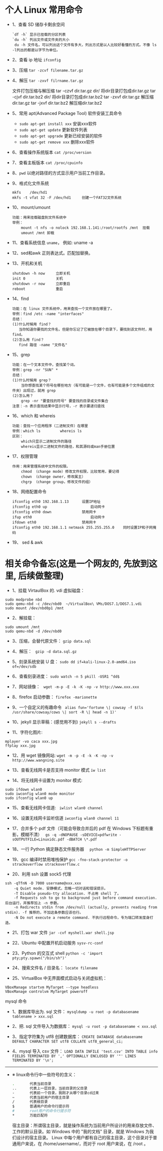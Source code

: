 # 个人 Linux 常用命令

- 1、查看 SD 储存卡剩余空间
    ```
    `df -h` 显示已挂载的分区列表
    `du -h` 列出文件或文件夹的大小
     du -h 文件名，可以列出这个文件有多大，列出方式是以人比较好看懂的方式。不像 ls -l列出的都是以字节为单位。
     ```

- 2、查看 ip 地址
    `ifconfig`

- 3、压缩
    `tar -zcvf filename.tar.gz`

- 4、解压
    `tar -zxvf filrname.tar.gz`

    文件打包压缩与解压缩
    	tar -czvf dir.tar.gz dir/		将dir目录打包成dir.tar.gz
    	tar -cjvf dir.tar.bz2 dir/		将dir目录打包成dir.tar.bz2
    	tar -zxvf dir.tar.gz 			解压缩dir.tar.gz
    	tar -jxvf dir.tar.bz2			解压缩dir.tar.bz2

- 5、常用 apt(Advanced Package Tool) 软件安装工具命令
    * `sudo apt-get install xxx` 安装xxx软件
    * `sudo apt-get update` 更新软件列表
    * `sudo apt-get upgrade`    更新已经安装的软件
    * `sudo apt-get remove xxx` 删除xxx软件

- 6、查看操作系统版本
    `cat /proc/version`

- 7、查看主板版本
    `cat /proc/cpuinfo`

- 8、`pwd`
    以绝对路径的方式显示用户当前工作目录。

- 9、格式化文件系统
    ```
    mkfs	/dev/hd1
	mkfs -t vfat 32 -F /dev/hd1		创建一个FAT32文件系统
    ```

- 10、mount/umount
    ```
    功能：用来挂载磁盘到文件系统中
    举例：
        mount -t nfs -o nolock 192.168.1.141:/root/rootfs /mnt	挂载
	    umount /mnt 卸载
    ```

- 11、查看系统信息
    `uname`， 例如: uname -a

- 12、sed和awk
    正则表达式。匹配加替换。

- 13、开机和关机
    ```
	shutdown -h now		立即关机
	init 0				关机
	shutdown -r now		立即重启
	reboot				重启
    ```

- 14、find
    ```
    功能：在 linux 文件系统中，用来查找一个文件放在哪里了。
    举例：find /etc -name "interfaces"
    总结：
    (1)什么时候用 find？
       当你知道你要找的文件名，但是你忘记了它被放在哪个目录下，要找到该文件时，用 find。
    (2)怎么用 find？
	   find 路径 -name "文件名"
    ```

- 15、grep
    ```
    功能：在一个文本文件中，查找某个词。
    举例：grep -nr "SUN" *
    总结：
    (1)什么时候用 grep？
        当你想查找某个符号在哪些地方（有可能是一个文件，也有可能是多个文件组成的文件夹）出现过，就用 grep
    (2)怎么用？
    	grep -nr "要查找的符号" 要查找的目录或文件集合
    注意：-n 表示查找结果中显示行号，-r 表示要递归查找
    ```

- 16、which 和 whereis
    ```
    功能：查找一个应用程序（二进制文件）在哪里
    举例：which ls 		whereis ls
    区别：
    	which只显示二进制文件的路径
    	whereis显示二进制文件的路径，和其源码或man手册位置
	```

- 17、权限管理
    ```
    作用：用来管理系统中文件的权限。
    	chmod （change mode）修改文件权限，比较常用，要记得
    	chown （change owner，修改属主）
    	chgrp （change group，修改文件的组）
    ```

- 18、网络配置命令
    ```
	ifconfig eth0 192.168.1.13		设置IP地址
	ifconfig eth0 up             		启动网卡
	ifconfig eth0 down	      		禁用网卡
	ifup eth0						    启动网卡
	ifdown eth0						禁用网卡
	ifconfig eth0 192.168.1.1 netmask 255.255.255.0	   同时设置IP和子网掩码
    ```

- 19、 sed & awk






























# 相关命令备忘(这是一个网友的, 先放到这里, 后续做整理)

* 1、挂载 VirtaulBox 的. vdi 虚拟磁盘：
```
sudo modprobe nbd
sudo qemu-nbd -c /dev/nbd0  ~/VirtualBox\ VMs/DOS7.1/DOS7.1.vdi
sudo mount /dev/nbd0p1 /mnt

```

* 2、解挂载：
```
sudo umount /mnt
sudo qemu-nbd -d /dev/nbd0

```

* 3、压缩，会替代原文件：
`gzip data.sql`

* 4、解压：
` gzip -d data.sql.gz`

* 5、刻录系统安装 U 盘：
`sudo dd if=kali-linux-2.0-amd64.iso of=/dev/sdb`

* 6、查看刻录进度：
`sudo watch -n 5 pkill -USR1 ^dd$`

* 7、网站镜像：
` wget -m-p -E -k -K -np -v http://www.xxx.xxx`

* 8、firefox 启动参数：
`firefox -marionette`

* 9、一个自定义的有趣命令
` alias fun='fortune \| cowsay -f $(ls /usr/share/cowsay/cows \| sort -R \| head -n 1)'`

* 10、jekyll 显示草稿：(感觉用不到)
`jekyll s --drafts`

* 11、字符化图片:
```
mplayer -vo caca xxx.jpg
ffplay xxx.jpg
```

* 12、用 wget 镜像网站:
`wget -m -p -E -k -K -np -v http://www.wangning.site`

* 13、查看无线网卡是否支持 monitor 模式
`iw list`

* 14、将无线网卡设置为 monitor 模式:
```
sudo ifdown wlan0
sudo iwconfig wlan0 mode monitor
sudo ifconfig wlan0 up
```

* 15、查看无线网卡信道:
` iwlist wlan0 channel`

* 16、设置无线网卡监听信道
`iwconfig wlan0 channel 11`

* 17、合并多个 pdf 文件（可能会导致合并后的 pdf 在 Windows 下标题有重影，模糊不清）
` gs -q -dNOPAUSE -sDEVICE=pdfwrite -sOUTPUTFILE=Linuxidc.pdf -dBATCH \*.pdf`

* 18、一行 Python 搞定静态文件服务器
`  python -m SimpleHTTPServer`

* 19、gcc 编译时禁用堆栈保护
`gcc -fno-stack-protector -o strackoverflow strackoverflow.c`

* 20、利用 ssh 设置 sock5 代理
```
ssh -qTfnN -D 7000 username@xxx.xxx
    -q Quiet mode. 安静模式，忽略一切对话和错误提示。
    -T Disable pseudo-tty allocation. 不占用 shell 了。
    -f Requests ssh to go to background just before command execution. 后台运行，并推荐加上 -n 参数。
    -n Redirects stdin from /dev/null (actually, prevents reading from stdin). -f 推荐的，不加这条参数应该也行。
    -N Do not execute a remote command. 不执行远程命令，专为端口转发度身打造。
```

* 21、打包 war 文件
`jar -cvf myshell.war shell.jsp`

* 22、Ubuntu 中配置开机启动服务
`sysv-rc-conf`

* 23、Python 的交互式 shell
`python -c 'import pty;pty.spawn("/bin/sh")'`

* 24、搜索文件名 / 目录名：
`locate filename`

* 25、VirtualBox 中无界面模式启动与关闭虚拟机：
```
VBoxManage startvm MyTarget --type headless
VBoxManage controlvm MyTarget poweroff
```

mysql 命令

* 1、数据库导出为. sql 文件：
`mysqldump -u root -p databasename tablename > xxx.sql`

* 2、把. sql 文件导入为数据库：
`mysql -u root -p databasename < xxx.sql`

* 3、指定字符集为 utf8 创建数据库：
`CREATE DATABASE databasename DEFAULT CHARACTER SET utf8 COLLATE utf8_general_ci;`

* 4、mysql 导入 csv 文件：
`LOAD DATA INFILE 'test.csv' INTO TABLE info  FIELDS TERMINATED BY ',' OPTIONALLY ENCLOSED BY '"' LINES TERMINATED BY '\n';`

---

- ※ linux命令行中一些符号的含义：
    ```bash
	.		代表当前目录
	..	    代表上一层目录，当前目录的父目录
	-		代表前一个目录，我刚才从哪个目录cd过来
	~		代表当前用户的宿主目录
	/		代表根目录
	$		普通用户的命令行提示符
	#		root用户的命令行提示符
	*		万能匹配符
    ```

    宿主目录：所谓宿主目录，就是操作系统为当前用户所设计的用来存放文件、工作的默认目录。如 Windows 中的 "我的文档" 目录，就是 Windows 为我们设计的宿主目录。
    Linux 中每个用户都有自己的宿主目录，这个目录对于普通用户来说，在 /home/username/，而对于 root 用户来说，在 /root 。
